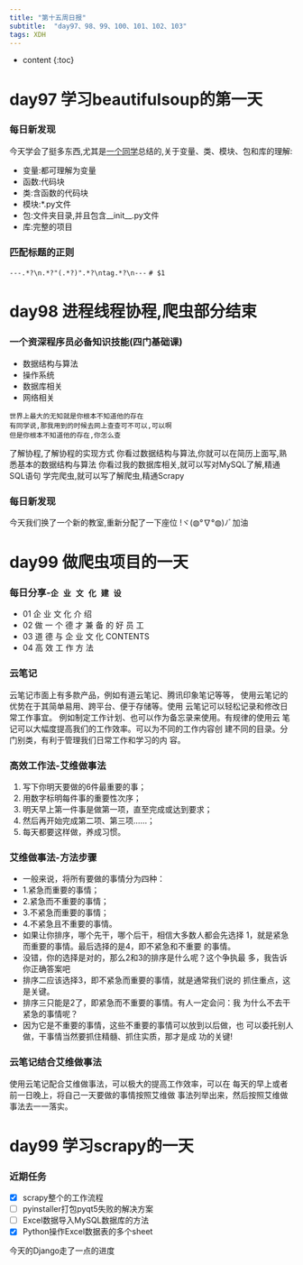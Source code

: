 ```yaml
---  
title: "第十五周日报"   
subtitle:  "day97、98、99、100、101、102、103"   
tags: XDH    
---  
```





* content
{:toc}





# day97 学习beautifulsoup的第一天

### 每日新发现
今天学会了挺多东西,尤其是[一个同学](https://caoyang7.github.io/)总结的,关于变量、类、模块、包和库的理解:
- 变量:都可理解为变量
- 函数:代码块
- 类:含函数的代码块
- 模块:*.py文件
- 包:文件夹目录,并且包含__init__.py文件
- 库:完整的项目

### 匹配标题的正则
`---.*?\n.*?"(.*?)".*?\ntag.*?\n---`
`# $1`


# day98 进程线程协程,爬虫部分结束

### 一个资深程序员必备知识技能(四门基础课)
- 数据结构与算法
- 操作系统
- 数据库相关
- 网络相关

```
世界上最大的无知就是你根本不知道他的存在
有同学说,那我用到的时候去网上查查可不可以,可以啊
但是你根本不知道他的存在,你怎么查
```
了解协程,了解协程的实现方式
你看过数据结构与算法,你就可以在简历上面写,熟悉基本的数据结构与算法
你看过我的数据库相关,就可以写对MySQL了解,精通SQL语句
学完爬虫,就可以写了解爬虫,精通Scrapy

### 每日新发现
今天我们换了一个新的教室,重新分配了一下座位 !ヾ(◍°∇°◍)ﾉﾞ加油

# day99 做爬虫项目的一天
### 每日分享-`企 业 文 化 建 设`
- 01 企 业 文 化 介 绍
- 02 做 一 个 德 才 兼 备 的 好 员 工
- 03 道 德 与 企 业 文 化
CONTENTS
- 04 高 效 工 作 方 法

### 云笔记
云笔记市面上有多款产品，例如有道云笔记、腾讯印象笔记等等，
使用云笔记的优势在于其简单易用、跨平台、便于存储等。使用
云笔记可以轻松记录和修改日常工作事宜。
例如制定工作计划、也可以作为备忘录来使用。有规律的使用云
笔记可以大幅度提高我们的工作效率。可以为不同的工作内容创
建不同的目录。分门别类，有利于管理我们日常工作和学习的内
容。

### 高效工作法-艾维做事法
1. 写下你明天要做的6件最重要的事；
2. 用数字标明每件事的重要性次序；
3. 明天早上第一件事是做第一项，直至完成或达到要求；
4. 然后再开始完成第二项、第三项……；
5. 每天都要这样做，养成习惯。

### 艾维做事法-方法步骤
- 一般来说，将所有要做的事情分为四种：
- 1.紧急而重要的事情；
- 2.紧急而不重要的事情；
- 3.不紧急而重要的事情；
- 4.不紧急且不重要的事情。
- 如果让你排序，哪个先干，哪个后干，相信大多数人都会先选择
1，就是紧急而重要的事情。最后选择的是4，即不紧急和不重要
的事情。
- 没错，你的选择是对的，那么2和3的排序是什么呢？这个争执最
多，我告诉你正确答案吧
- 排序二应该选择3，即不紧急而重要的事情，就是通常我们说的
抓住重点，这是关键。
- 排序三只能是2了，即紧急而不重要的事情。有人一定会问：我
为什么不去干紧急的事情呢？
- 因为它是不重要的事情，这些不重要的事情可以放到以后做，也
可以委托别人做，干事情当然要抓住精髓、抓住实质，那才是成
功的关键!



### 云笔记结合艾维做事法
使用云笔记配合艾维做事法，可以极大的提高工作效率，可以在
每天的早上或者前一日晚上，将自己一天要做的事情按照艾维做
事法列举出来，然后按照艾维做事法去一一落实。


# day99 学习scrapy的一天
### 近期任务
- [x] scrapy整个的工作流程
- [ ] pyinstaller打包pyqt5失败的解决方案
- [ ] Excel数据导入MySQL数据库的方法
- [x] Python操作Excel数据表的多个sheet

今天的Django走了一点的进度 